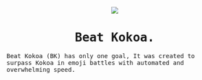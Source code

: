 <p align="center">
  <img src="https://static.wikia.nocookie.net/minecraft_gamepedia/images/8/85/Cocoa_Beans_JE4_BE3.png/revision/latest?cb=20200127083719" />
</p>
<samp>
  <h1 align="center">
  Beat Kokoa.
  </h1>
  Beat Kokoa (BK) has only one goal,
  It was created to surpass Kokoa in emoji battles with automated and overwhelming speed.
</samp>
